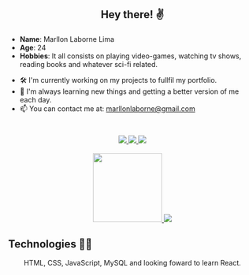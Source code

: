 ## <p align="center"> Hey there! ✌️</p>

* **Name**: Marllon Laborne Lima
* **Age**: 24
* **Hobbies**: It all consists on playing video-games, watching tv shows, reading books and whatever sci-fi related.

- 🛠️ I'm currently working on my projects to fullfil my portfolio.
- 🚀 I'm always learning new things and getting a better version of me each day.
- 📫 You can contact me at: marllonlaborne@gmail.com
#
<div align="center">
  <a href="https://twitter.com/marllonalt" target="_blank">
      <img src="https://img.shields.io/badge/Twitter-1DA1F2?style=for-the-badge&logo=twitter&logoColor=white"
  </a>
  <a href="https://www.linkedin.com/in/marllonlaborne/" target="_blank">
    <img src="https://img.shields.io/badge/linkedin-%230077B5.svg?style=for-the-badge&logo=linkedin&logoColor=white">
  </a>
  <a href="mailto:marllonlaborne@gmail.com" target="_blank">
      <img src="https://img.shields.io/badge/Gmail-D14836?style=for-the-badge&logo=gmail&logoColor=white"
  </a>
</div>
<br>
<div align="center">
  <a href="https://github.com/marllonlaborne">
    <img height="140em" src="https://github-readme-stats.vercel.app/api?username=marllonlaborne&theme=codeSTACKr&show_icons=true&count_private=true&include_all_commits=true">
    <img src="https://github-readme-stats.vercel.app/api/top-langs/?username=marllonlaborne&theme=codeSTACKr&layout=compact">
  </a>
</div>
    

## Technologies 👨‍💻

<p align="center"> HTML, CSS, JavaScript, MySQL and looking foward to learn React.</p>
